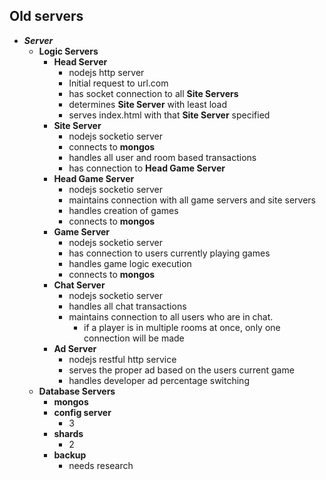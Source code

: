 ﻿
Old servers
-----------
* ***Server***
	* **Logic Servers**
		* **Head Server**
			* nodejs http server
			* Initial request to url.com
			* has socket connection to all **Site Servers**
			* determines **Site Server** with least load
			* serves index.html with that **Site Server** specified
		* **Site Server**
			* nodejs socketio server
			* connects to **mongos**
			* handles all user and room based transactions
			* has connection to **Head Game Server**
		* **Head Game Server**
			* nodejs socketio server
			* maintains connection with all game servers and site servers
			* handles creation of games
			* connects to **mongos**
		* **Game Server**
			* nodejs socketio server
			* has connection to users currently playing games
			* handles game logic execution
			* connects to **mongos**
		* **Chat Server**
			* nodejs socketio server
			* handles all chat transactions
			* maintains connection to all users who are in chat. 
				* if a player is in multiple rooms at once, only one connection will be made
		* **Ad Server**
			* nodejs restful http service
			* serves the proper ad based on the users current game 
			* handles developer ad percentage switching			
	* **Database Servers**
		* **mongos**
		* **config server**
			* 3
		* **shards**
			* 2
		* **backup**
			* needs research